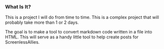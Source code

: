 ### What Is It?
This is a project I will do from time to time. This is a complex project that will probably take more than 1 or 2 days.

The goal is to make a tool to convert markdown code written in a file into HTML. This will serve as a handy little tool to help create posts for ScreenlessAllies.
